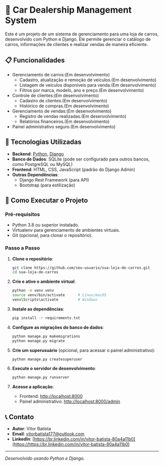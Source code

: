 # 🚗 Car Dealership Management System

Este é um projeto de um sistema de gerenciamento para uma loja de carros, desenvolvido com Python e Django. Ele permite gerenciar o catálogo de carros, informações de clientes e realizar vendas de maneira eficiente.

## 📋 Funcionalidades

- Gerenciamento de carros:(Em desenvolvimento)
  - Cadastro, atualização e remoção de veículos.(Em desenvolvimento)
  - Listagem de veículos disponíveis para venda.(Em desenvolvimento)
  - Filtros por marca, modelo, ano e preço.(Em desenvolvimento)
- Controle de clientes:(Em desenvolvimento)
  - Cadastro de clientes.(Em desenvolvimento)
  - Histórico de compras.(Em desenvolvimento)
- Gerenciamento de vendas:(Em desenvolvimento)
  - Registro de vendas realizadas.(Em desenvolvimento)
  - Relatórios financeiros.(Em desenvolvimento)
- Painel administrativo seguro.(Em desenvolvimento)

## 🔧 Tecnologias Utilizadas

- **Backend**: [Python](https://www.python.org/), [Django](https://www.djangoproject.com/)
- **Banco de Dados**: SQLite (pode ser configurado para outros bancos, como PostgreSQL ou MySQL)
- **Frontend**: HTML, CSS, JavaScript (padrão do Django Admin)
- **Outras Dependências**:
  - Django Rest Framework (para API)
  - Bootstrap (para estilização)

## 🚀 Como Executar o Projeto

### Pré-requisitos

- Python 3.8 ou superior instalado.
- Virtualenv para gerenciamento de ambientes virtuais.
- Git (opcional, para clonar o repositório).

### Passo a Passo

1. **Clone o repositório**:

   ```bash
   git clone https://github.com/seu-usuario/sua-loja-de-carros.git
   cd sua-loja-de-carros
   ```

2. **Crie e ative o ambiente virtual**:

   ```bash
   python -m venv venv
   source venv/bin/activate      # Linux/macOS
   venv\Scripts\activate         # Windows
   ```

3. **Instale as dependências**:

   ```bash
   pip install -r requirements.txt
   ```

4. **Configure as migrações do banco de dados**:

   ```bash
   python manage.py makemigrations
   python manage.py migrate
   ```

5. **Crie um superusuário** (opcional, para acessar o painel administrativo):

   ```bash
   python manage.py createsuperuser
   ```

6. **Execute o servidor de desenvolvimento**:

   ```bash
   python manage.py runserver
   ```

7. **Acesse a aplicação**:

   - Frontend: [http://localhost:8000](http://localhost:8000)
   - Painel administrativo: [http://localhost:8000/admin](http://localhost:8000/admin)


## 📞 Contato

- **Autor**: Vitor Batista
- **Email**: [vitorbatista177@outlook.com](mailto\:vitorbatista177@outlook.com)
- **LinkedIn**: [https://br.linkedin.com/in/vitor-batista-80a4a11b0](https://https://br.linkedin.com/in/vitor-batista-80a4a11b0)

---

*Desenvolvido usando Python e Django.*

